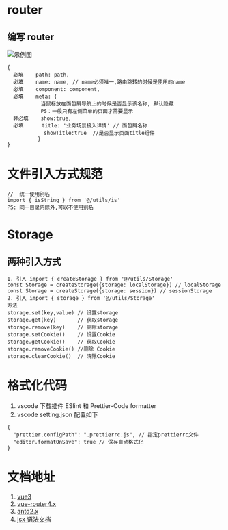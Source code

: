# router

## 编写 router

![示例图](./src/assets/example/logo.png)

```
{
  必填    path: path,
  必填    name: name, // name必须唯一,路由跳转的时候是使用的name
  必填    component: component,
  必填    meta: {
           当鼠标放在面包屑导航上的时候是否显示该名称, 默认隐藏
           PS：一般只有左侧菜单的页面才需要显示
  非必填    show:true,
  必填      title: '业务场景接入详情' // 面包屑名称
            showTitle:true  //是否显示页面title组件
          }
}
```

# 文件引入方式规范

```
//  统一使用别名
import { isString } from '@/utils/is'
PS: 同一目录内除外,可以不使用别名
```

# Storage

## 两种引入方式

```
1. 引入 import { createStorage } from '@/utils/Storage'
const Storage = createStorage({storage: localStorage}) // localStorage
const Storage = createStorage({storage: session}) // sessionStorage
2. 引入 import { storage } from '@/utils/Storage'
方法
storage.set(key,value) // 设置storage
storage.get(key)       // 获取storage
storage.remove(key)    // 删除storage
storage.setCookie()    // 设置Cookie
storage.getCookie()    // 获取Cookie
storage.removeCookie() //删除 Cookie
storage.clearCookie()  // 清除Cookie
```

# 格式化代码

1. vscode 下载插件 ESlint 和 Prettier-Code formatter
2. vscode setting.json 配置如下

```
{
  "prettier.configPath": ".prettierrc.js", // 指定prettierrc文件
  "editor.formatOnSave": true // 保存自动格式化
}

```

# 文档地址

1. [vue3](https://v3.cn.vuejs.org/)
2. [vue-router4.x](https://next.router.vuejs.org/zh/index.html)
3. [antd2.x](https://2x.antdv.com/components/button-cn)
4. [jsx 语法文档](https://github.com/vuejs/jsx-next/blob/dev/packages/babel-plugin-jsx/README-zh_CN.md)
